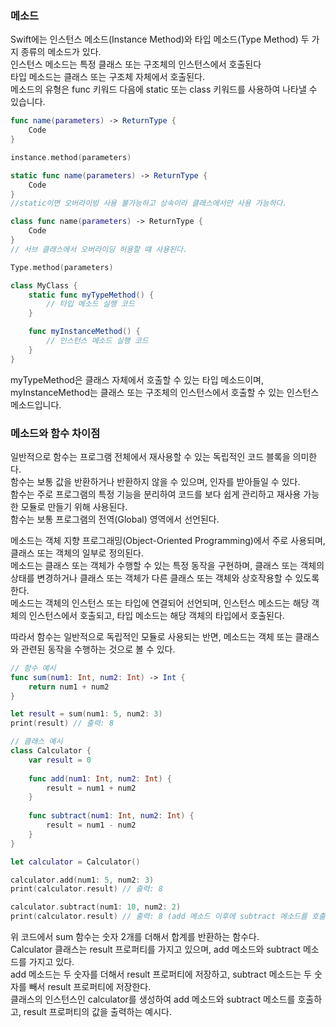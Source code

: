 ### 메소드

Swift에는 인스턴스 메소드(Instance Method)와 타입 메소드(Type Method) 두 가지 종류의 메소드가 있다.<br> 
인스턴스 메소드는 특정 클래스 또는 구조체의 인스턴스에서 호출된다<br> 
타입 메소드는 클래스 또는 구조체 자체에서 호출된다.<br>
메소드의 유형은 func 키워드 다음에 static 또는 class 키워드를 사용하여 나타낼 수 있습니다.

```swift
func name(parameters) -> ReturnType {
    Code
}

instance.method(parameters)
```

```swift
static func name(parameters) -> ReturnType {
    Code
}
//static이면 오버라이빙 사용 불가능하고 상속이라 클래스에서만 사용 가능하다.

class func name(parameters) -> ReturnType {
    Code
}
// 서브 클래스에서 오버라이딩 허용할 떄 사용된다.

Type.method(parameters)
```

```swift
class MyClass {
    static func myTypeMethod() {
        // 타입 메소드 실행 코드
    }

    func myInstanceMethod() {
        // 인스턴스 메소드 실행 코드
    }
}
```
myTypeMethod은 클래스 자체에서 호출할 수 있는 타입 메소드이며, myInstanceMethod는 클래스 또는 구조체의 인스턴스에서 호출할 수 있는 인스턴스 메소드입니다.



### 메소드와 함수 차이점

일반적으로 함수는 프로그램 전체에서 재사용할 수 있는 독립적인 코드 블록을 의미한다.<br>
함수는 보통 값을 반환하거나 반환하지 않을 수 있으며, 인자를 받아들일 수 있다.<br>
함수는 주로 프로그램의 특정 기능을 분리하여 코드를 보다 쉽게 관리하고 재사용 가능한 모듈로 만들기 위해 사용된다. <br>
함수는 보통 프로그램의 전역(Global) 영역에서 선언된다.<br>

메소드는 객체 지향 프로그래밍(Object-Oriented Programming)에서 주로 사용되며, 클래스 또는 객체의 일부로 정의된다.<br> 
메소드는 클래스 또는 객체가 수행할 수 있는 특정 동작을 구현하며, 클래스 또는 객체의 상태를 변경하거나 클래스 또는 객체가 다른 클래스 또는 객체와 상호작용할 수 있도록 한다.<br> 
메소드는 객체의 인스턴스 또는 타입에 연결되어 선언되며, 인스턴스 메소드는 해당 객체의 인스턴스에서 호출되고, 타입 메소드는 해당 객체의 타입에서 호출된다.<br>

따라서 함수는 일반적으로 독립적인 모듈로 사용되는 반면, 메소드는 객체 또는 클래스와 관련된 동작을 수행하는 것으로 볼 수 있다.<br>

```swift
// 함수 예시
func sum(num1: Int, num2: Int) -> Int {
    return num1 + num2
}

let result = sum(num1: 5, num2: 3)
print(result) // 출력: 8

// 클래스 예시
class Calculator {
    var result = 0
    
    func add(num1: Int, num2: Int) {
        result = num1 + num2
    }
    
    func subtract(num1: Int, num2: Int) {
        result = num1 - num2
    }
}

let calculator = Calculator()

calculator.add(num1: 5, num2: 3)
print(calculator.result) // 출력: 8

calculator.subtract(num1: 10, num2: 2)
print(calculator.result) // 출력: 8 (add 메소드 이후에 subtract 메소드를 호출하여 결과가 덮어써진다.)
```
위 코드에서 sum 함수는 숫자 2개를 더해서 합계를 반환하는 함수다.<br> 
Calculator 클래스는 result 프로퍼티를 가지고 있으며, add 메소드와 subtract 메소드를 가지고 있다.<br>
add 메소드는 두 숫자를 더해서 result 프로퍼티에 저장하고, subtract 메소드는 두 숫자를 빼서 result 프로퍼티에 저장한다.<br>
클래스의 인스턴스인 calculator를 생성하여 add 메소드와 subtract 메소드를 호출하고, result 프로퍼티의 값을 출력하는 예시다.<br>

